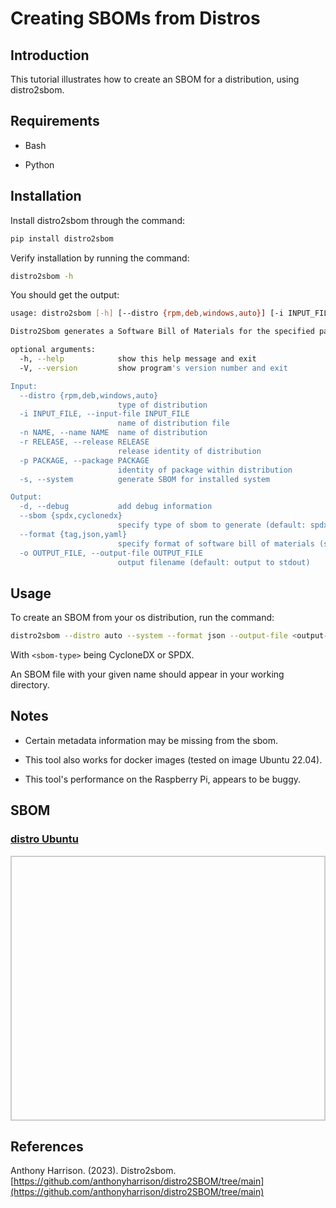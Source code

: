 # Creating SBOMs from Distros

## Introduction

This tutorial illustrates how to create an SBOM for a distribution, using distro2sbom.

## Requirements

* Bash

* Python

## Installation

Install distro2sbom through the command:

```bash
pip install distro2sbom
```

Verify installation by running the command:

```bash
distro2sbom -h
```

You should get the output:

```bash
usage: distro2sbom [-h] [--distro {rpm,deb,windows,auto}] [-i INPUT_FILE] [-n NAME] [-r RELEASE] [-p PACKAGE] [-s] [-d] [--sbom {spdx,cyclonedx}] [--format {tag,json,yaml}] [-o OUTPUT_FILE] [-V]

Distro2Sbom generates a Software Bill of Materials for the specified package or distribution.

optional arguments:
  -h, --help            show this help message and exit
  -V, --version         show program's version number and exit

Input:
  --distro {rpm,deb,windows,auto}
                        type of distribution
  -i INPUT_FILE, --input-file INPUT_FILE
                        name of distribution file
  -n NAME, --name NAME  name of distribution
  -r RELEASE, --release RELEASE
                        release identity of distribution
  -p PACKAGE, --package PACKAGE
                        identity of package within distribution
  -s, --system          generate SBOM for installed system

Output:
  -d, --debug           add debug information
  --sbom {spdx,cyclonedx}
                        specify type of sbom to generate (default: spdx)
  --format {tag,json,yaml}
                        specify format of software bill of materials (sbom) (default: tag)
  -o OUTPUT_FILE, --output-file OUTPUT_FILE
                        output filename (default: output to stdout)
```

## Usage

To create an SBOM from your os distribution, run the command:

```bash
distro2sbom --distro auto --system --format json --output-file <output-file-name> --sbom <sbom-type>
```

With ```<sbom-type>``` being CycloneDX or SPDX.

An SBOM file with your given name should appear in your working directory.


## Notes

* Certain metadata information may be missing from the sbom.

* This tool also works for docker images (tested on image Ubuntu 22.04).

* This tool's performance on the Raspberry Pi, appears to be buggy.

## SBOM
<html lang="en">
<head>
    <meta charset="UTF-8">
    <meta name="viewport" content="width=device-width, initial-scale=1.0">
    <title>Pretty JSON Display</title>
    <style>
        #json-container {
            height: 400px; /* Set a fixed height */
            overflow-y: auto; /* Enable vertical scrolling */
            border: 2px solid #ccc; /* Optional: add a border for visibility */
            padding: 10px;
        }
        #xml-container {
            height: 400px; /* Set a fixed height */
            overflow-y: auto; /* Enable vertical scrolling */
            border: 2px solid #ccc; /* Optional: add a border for visibility */
            padding: 10px;
        }
        pre {
            margin: 0;
            white-space: pre-wrap;
            word-wrap: break-word;
        }
    </style>
</head>
<body>
    <h3>
        <a href="./sbom_distro.json">distro Ubuntu</a>
    </h3>
    <div id="json-container">
        <pre id="json-display"></pre>
    </div>
    <script>
        function display_json(url, elementid){
        fetch(url)
            .then(response => response.json())
            .then(data => {
                document.getElementById(elementid).textContent = JSON.stringify(data, null, 2);
            })
            .catch(error => console.error('Error fetching JSON:', error));
        }
        function display_xml(url, elementid){
        fetch(url)
            .then(response => response.text())
            .then(data => {
                document.getElementById(elementid).textContent = data;
            })
            .catch(error => console.error('Error fetching JSON:', error));
        }
    display_json('./sbom_distro.json', 'json-display');
    </script>
</body>
</html>


## References

Anthony Harrison. (2023). Distro2sbom. [https://github.com/anthonyharrison/distro2SBOM/tree/main](https://github.com/anthonyharrison/distro2SBOM/tree/main)




